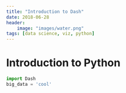 ```yaml
---
title: "Introduction to Dash"
date: 2018-06-28
header:
    image: "images/water.png"
tags: [data science, viz, python]
---
```


# Introduction to Python

```Python
import Dash
big_data = 'cool'

```
